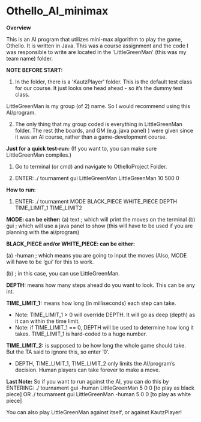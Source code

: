 # Othello_AI_minimax

**Overview**

This is an AI program that utilizes mini-max algorithm to play the game, Othello. It is written in Java. This was a course assignment and the code I was responsible to write are located in the 'LittleGreenMan' (this was my team name) folder.




**NOTE BEFORE START:**
1. In the folder, there is a ‘KautzPlayer’ folder. This is the default test class for our course. It just looks one head ahead - so it’s the dummy test class. 

LittleGreenMan is my group (of 2) name. So I would recommend using this AI/program. 

2. The only thing that my group coded is everything in LittleGreenMan folder. The rest (the boards, and GM (e.g. java panel) ) were given since it was an AI course, rather than a game-development course.

**Just for a quick test-run:**
(If you want to, you can make sure LittleGreenMan compiles.)

1. Go to terminal (or cmd) and navigate to OthelloProject Folder.

2. ENTER: ./ tournament gui LittleGreenMan LittleGreenMan 10 500 0

**How to run:**
1. ENTER: ./ tournament MODE BLACK_PIECE WHITE_PIECE DEPTH TIME_LIMIT_1 TIME_LIMIT2

**MODE: can be either:**
(a) text 	; which will print the moves on the terminal
(b) gui 	; which will use a java panel to show (this will have to be used if you are planning with the ai/program)

**BLACK_PIECE and/or WHITE_PIECE: can be either:**

(a) -human	; which means you are going to input the moves (Also, MODE will have to be ‘gui’ for this to work.

(b) <Directory of AI> ; in this case, you can use LittleGreenMan.

**DEPTH:** means how many steps ahead do you want to look. 
This can be any int.

**TIME_LIMIT_1:** means how long (in milliseconds) each step can take.
* Note: TIME_LIMIT_1 > 0 will override DEPTH. It will go as deep (depth) as it can within the time limit.
* Note: if TIME_LIMIT_1 == 0, DEPTH will be used to determine how long it takes. TIME_LIMIT_1 is hard-coded to a huge number. 

**TIME_LIMIT_2:** is supposed to be how long the whole game should take. But the TA said to ignore this, so enter ‘0’.

* DEPTH, TIME_LIMIT_1, TIME_LIMIT_2 only limits the AI/program’s decision. Human players can take forever to make a move.

**Last Note:**
So if you want to run against the AI, you can do this by ENTERING:
./ tournament gui -human LittleGreenMan 5 0 0 	[to play as black piece]
OR
./ tournament gui LittleGreenMan -human 5 0 0 	[to play as white piece]

You can also play LittleGreenMan against itself, or against KautzPlayer!

